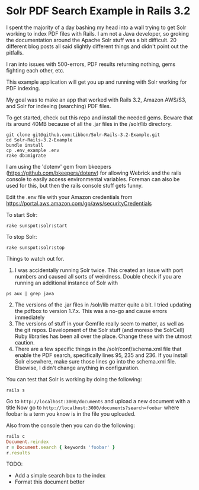 Solr PDF Search Example in Rails 3.2
============

I spent the majority of a day bashing my head into a wall trying to get Solr working to index PDF files with Rails. I am not a Java developer, so groking the documentation around the Apache Solr stuff was a bit difficult. 20 different blog posts all said slightly different things and didn't point out the pitfalls. 

I ran into issues with 500-errors, PDF results returning nothing, gems fighting each other, etc. 

This example application will get you up and running with Solr working for PDF indexing. 

My goal was to make an app that worked with Rails 3.2, Amazon AWS/S3, and Solr for indexing (searching) PDF files. 

To get started, check out this repo and install the needed gems. Beware that its around 40MB because of all the .jar files in the /solr/lib directory.

```
git clone git@github.com:tibbon/Solr-Rails-3.2-Example.git
cd Solr-Rails-3.2-Example
bundle install
cp .env_example .env
rake db:migrate
```

I am using the 'dotenv' gem from bkeepers (https://github.com/bkeepers/dotenv) for allowing Webrick and the rails console to easily access environmental variables. Foreman can also be used for this, but then the rails console stuff gets funny. 

Edit the .env file with your Amazon credentials from https://portal.aws.amazon.com/gp/aws/securityCredentials

To start Solr: 
```
rake sunspot:solr:start
```
To stop Solr: 
```
rake sunspot:solr:stop
```

Things to watch out for. 

1) I was accidentally running Solr twice. This created an issue with port numbers and caused all sorts of weirdness. Double check if you are running an additional instance of Solr with
```
ps aux | grep java
```
2) The versions of the .jar files in /solr/lib matter quite a bit. I tried updating the pdfbox to version 1.7.x. This was a no-go and cause errors immediately
3) The versions of stuff in your Gemfile really seem to matter, as well as the git repos. Development of the Solr stuff (and moreso the SolrCell) Ruby libraries has been all over the place. Change these with the utmost caution.
4) There are a few specific things in the /solr/conf/schema.xml file that enable the PDF search, specifically lines 95, 235 and 236. If you install Solr elsewhere, make sure those lines go into the schema.xml file. Elsewise, I didn't change anything in configuration.

You can test that Solr is working by doing the following:
```
rails s
```
Go to ```http://localhost:3000/documents``` and upload a new document with a title
Now go to ```http://localhost:3000/documents?search=foobar``` where foobar is a term you know is in the file you uploaded. 

Also from the console then you can do the following:
``` ruby
rails c
Document.reindex
r = Document.search { keywords 'foobar' }
r.results
```


TODO: 

- Add a simple search box to the index
- Format this document better